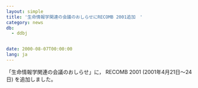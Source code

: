 ```yaml
---
layout: simple
title: '生命情報学関連の会議のおしらせにRECOMB 2001追加　'
category: news
db:
  - ddbj


date: 2000-08-07T00:00:00
lang: ja
---
```


「生命情報学関連の会議のおしらせ」に， RECOMB 2001 (2001年4月21日～24日) を追加しました。

